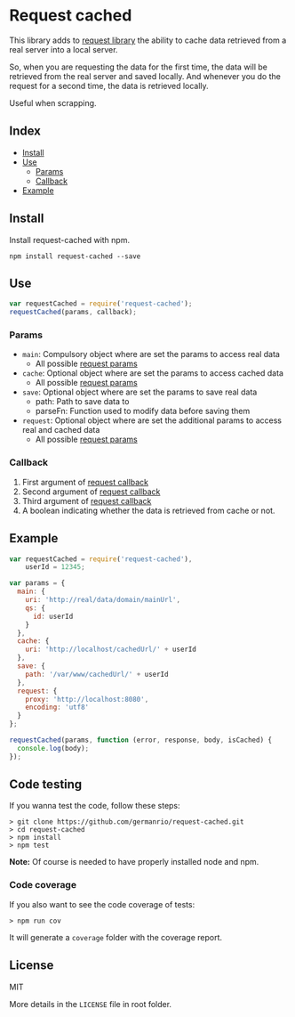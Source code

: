 # Request cached

This library adds to [request library][requestWeb] the ability to cache data retrieved from a real server into a local server.

So, when you are requesting the data for the first time, the data will be retrieved from the real server and saved locally. And whenever you do the request for a second time, the data is retrieved locally.

Useful when scrapping.

[requestWeb]: https://github.com/mikeal/request "Request library"


## Index
* [Install](#install)
* [Use](#use)
  - [Params](#params)
  - [Callback](#callback)
* [Example](#example)


## Install
Install request-cached with npm.

```
npm install request-cached --save
```


## Use
```javascript
var requestCached = require('request-cached');
requestCached(params, callback);
```


### Params
* `main`: Compulsory object where are set the params to access real data
  - All possible [request params][requestParams]
* `cache`: Optional object where are set the params to access cached data
  - All possible [request params][requestParams]
* `save`: Optional object where are set the params to save real data
  - path: Path to save data to
  - parseFn: Function used to modify data before saving them
* `request`: Optional object where are set the additional params to access real and cached data
  - All possible [request params][requestParams]

[requestParams]: https://github.com/mikeal/request#requestoptions-callback "Params in request library"


### Callback
1. First argument of [request callback][requestParams]
2. Second argument of [request callback][requestParams]
3. Third argument of [request callback][requestParams]
4. A boolean indicating whether the data is retrieved from cache or not.


## Example

```javascript
var requestCached = require('request-cached'),
    userId = 12345;

var params = {
  main: {
    uri: 'http://real/data/domain/mainUrl',
    qs: {
      id: userId
    }
  },
  cache: {
    uri: 'http://localhost/cachedUrl/' + userId
  },
  save: {
    path: '/var/www/cachedUrl/' + userId
  },
  request: {
    proxy: 'http://localhost:8080',
    encoding: 'utf8'
  }
};

requestCached(params, function (error, response, body, isCached) {
  console.log(body);
});
```


## Code testing
If you wanna test the code, follow these steps:

```
> git clone https://github.com/germanrio/request-cached.git
> cd request-cached
> npm install
> npm test
```
**Note:** Of course is needed to have properly installed node and npm.


### Code coverage
If you also want to see the code coverage of tests:

```
> npm run cov
```

It will generate a `coverage` folder with the coverage report.


## License
MIT

More details in the `LICENSE` file in root folder.
